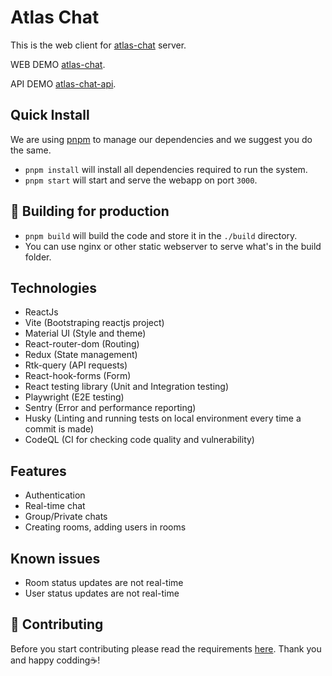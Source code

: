 # Atlas Chat

This is the web client for [atlas-chat](https://github.com/jordanos/atlas-chat-server) server.

WEB DEMO [atlas-chat](https://atlas-chat.shegapps.com).

API DEMO [atlas-chat-api](https://atlas-chat-api.shegapps.com).

## Quick Install

We are using [pnpm](https://pnpm.io/) to manage our dependencies and we suggest you do the same.

- `pnpm install` will install all dependencies required to run the system.
- `pnpm start` will start and serve the webapp on port `3000`.

## 🚀 Building for production

- `pnpm build` will build the code and store it in the `./build` directory.
- You can use nginx or other static webserver to serve what's in the build folder.

## Technologies

- ReactJs
- Vite (Bootstraping reactjs project)
- Material UI (Style and theme)
- React-router-dom (Routing)
- Redux (State management)
- Rtk-query (API requests)
- React-hook-forms (Form)
- React testing library (Unit and Integration testing)
- Playwright (E2E testing)
- Sentry (Error and performance reporting)
- Husky (Linting and running tests on local environment every time a commit is made)
- CodeQL (CI for checking code quality and vulnerability)

## Features

- Authentication
- Real-time chat
- Group/Private chats
- Creating rooms, adding users in rooms

## Known issues
- Room status updates are not real-time
- User status updates are not real-time

## 💁 Contributing

Before you start contributing please read the requirements [here](./CONTRIBUTING.md).
Thank you and happy codding☕️!
